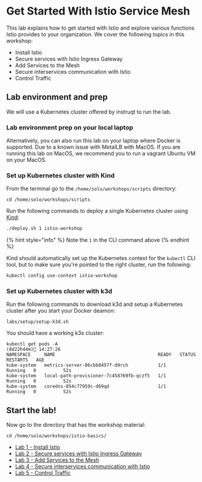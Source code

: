 # Get Started With Istio Service Mesh

This lab explains how to get started with Istio and explore various functions Istio provides to your organization.  We cover the following topics in this workshop:

* Install Istio
* Secure services with Istio Ingress Gateway
* Add Services to the Mesh
* Secure interservices communication with Istio
* Control Traffic

## Lab environment and prep

We will use a Kubernetes cluster offered by instruqt to run the lab. 

### Lab environment prep on your local laptop
Alternatively, you can also run this lab on your laptop where Docker is supported. Due to a known issue with MetalLB with MacOS. If you are running this lab on MacOS, we recommend you to run a vagrant Ubuntu VM on your MacOS.
### Set up Kubernetes cluster with Kind

From the terminal go to the `/home/solo/workshops/scripts` directory:

```
cd /home/solo/workshops/scripts
```

Run the following commands to deploy a single Kubernetes cluster using [Kind](https://kind.sigs.k8s.io/):


```bash
./deploy.sh 1 istio-workshop
```

{% hint style="info" %}
Note the `1` in the CLI command above
{% endhint %}

Kind should automatically set up the Kubernetes context for the `kubectl` CLI tool, but to make sure you're pointed to the right cluster, run the following:

```bash
kubectl config use-context istio-workshop
```

### Set up Kubernetes cluster with k3d
Run the following commands to download k3d and setup a Kubernetes cluster after you start your Docker deamon:

```
labs/setup/setup-k3d.sh
```

You should have a working k3s cluster:

```
kubectl get pods -A                                                     (8d22h44m) 14:27:26
NAMESPACE     NAME                                      READY   STATUS    RESTARTS   AGE
kube-system   metrics-server-86cbb8457f-d9rch           1/1     Running   0          52s
kube-system   local-path-provisioner-7c458769fb-qczf5   1/1     Running   0          52s
kube-system   coredns-854c77959c-d69qd                  1/1     Running   0          52s
```

## Start the lab!

Now go to the directory that has the workshop material:

```
cd /home/solo/workshops/istio-basics/
```

* [Lab 1 - Install Istio](./01-install-istio.md)
* [Lab 2 - Secure services with Istio Ingress Gateway](./02-secure-service-ingress.md)
* [Lab 3 - Add Services to the Mesh](./03-add-services-to-mesh.md)
* [Lab 4 - Secure interservices communication with Istio](./04-secure-services-with-istio.md)
* [Lab 5 - Control Traffic](./05-control-traffic.md)

